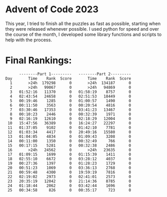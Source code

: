 # Advent of Code 2023

This year, I tried to finish all the puzzles as fast as possible, starting when they were released whenever possible. I used python for speed and over the course of the month, I developed some library functions and scripts to help with the process.

# Final Rankings:
```
      --------Part 1---------   --------Part 2---------
Day       Time    Rank  Score       Time    Rank  Score
  1       >24h  179298      0       >24h  134187      0
  2       >24h   99067      0       >24h   94869      0
  3   01:52:16   11370      0   01:58:19    8757      0
  4   02:43:54   24658      0   02:51:53   18449      0
  5   00:19:46    1285      0   01:00:57    1490      0
  6   00:11:50    3563      0   00:20:54    4816      0
  7   03:30:46   17353      0   03:41:23   13467      0
  8   00:10:23    2446      0   00:32:39    1971      0
  9   02:16:19   12610      0   02:18:29   12004      0
 10   15:47:56   36389      0   16:24:27   22297      0
 11   01:37:05    9102      0   01:42:10    7781      0
 12   01:03:34    4417      0   20:49:16   15580      0
 13   01:04:05    4834      0   01:09:43    3208      0
 14   00:11:00    1350      0   00:32:49     766      0
 15   00:17:15    5281      0   00:32:38    2486      0
 16       >24h   24562      0       >24h   23635      0
 17   01:09:15    1699      0   01:15:39    1411      0
 18   02:55:10    6672      0   03:28:12    4037      0
 19   00:27:36    1397      0   01:28:23    1729      0
 20   00:51:23    1069      0   03:36:13    2768      0
 21   00:59:48    4300      0   19:59:19    7816      0
 22   02:19:02    2973      0   02:41:01    2573      0
 23   20:35:19   12042      0   21:14:36    8785      0
 24   01:18:44    2062      0   03:42:44    1696      0
 25   00:34:58     826      0   00:35:17     723      0
 ```